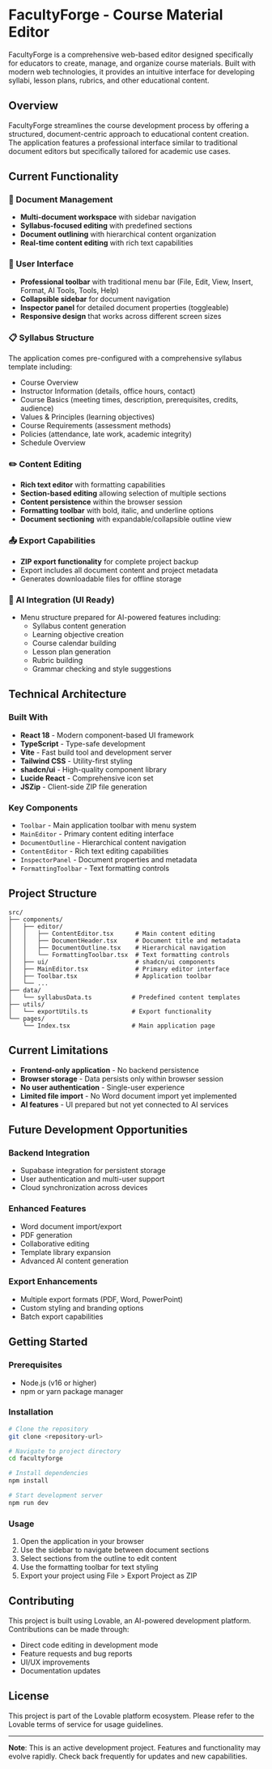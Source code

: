 
# FacultyForge - Course Material Editor

FacultyForge is a comprehensive web-based editor designed specifically for educators to create, manage, and organize course materials. Built with modern web technologies, it provides an intuitive interface for developing syllabi, lesson plans, rubrics, and other educational content.

## Overview

FacultyForge streamlines the course development process by offering a structured, document-centric approach to educational content creation. The application features a professional interface similar to traditional document editors but specifically tailored for academic use cases.

## Current Functionality

### 📝 Document Management
- **Multi-document workspace** with sidebar navigation
- **Syllabus-focused editing** with predefined sections
- **Document outlining** with hierarchical content organization
- **Real-time content editing** with rich text capabilities

### 🎨 User Interface
- **Professional toolbar** with traditional menu bar (File, Edit, View, Insert, Format, AI Tools, Tools, Help)
- **Collapsible sidebar** for document navigation
- **Inspector panel** for detailed document properties (toggleable)
- **Responsive design** that works across different screen sizes

### 📋 Syllabus Structure
The application comes pre-configured with a comprehensive syllabus template including:
- Course Overview
- Instructor Information (details, office hours, contact)
- Course Basics (meeting times, description, prerequisites, credits, audience)
- Values & Principles (learning objectives)
- Course Requirements (assessment methods)
- Policies (attendance, late work, academic integrity)
- Schedule Overview

### ✏️ Content Editing
- **Rich text editor** with formatting capabilities
- **Section-based editing** allowing selection of multiple sections
- **Content persistence** within the browser session
- **Formatting toolbar** with bold, italic, and underline options
- **Document sectioning** with expandable/collapsible outline view

### 📤 Export Capabilities
- **ZIP export functionality** for complete project backup
- Export includes all document content and project metadata
- Generates downloadable files for offline storage

### 🤖 AI Integration (UI Ready)
- Menu structure prepared for AI-powered features including:
  - Syllabus content generation
  - Learning objective creation
  - Course calendar building
  - Lesson plan generation
  - Rubric building
  - Grammar checking and style suggestions

## Technical Architecture

### Built With
- **React 18** - Modern component-based UI framework
- **TypeScript** - Type-safe development
- **Vite** - Fast build tool and development server
- **Tailwind CSS** - Utility-first styling
- **shadcn/ui** - High-quality component library
- **Lucide React** - Comprehensive icon set
- **JSZip** - Client-side ZIP file generation

### Key Components
- `Toolbar` - Main application toolbar with menu system
- `MainEditor` - Primary content editing interface
- `DocumentOutline` - Hierarchical content navigation
- `ContentEditor` - Rich text editing capabilities
- `InspectorPanel` - Document properties and metadata
- `FormattingToolbar` - Text formatting controls

## Project Structure

```
src/
├── components/
│   ├── editor/
│   │   ├── ContentEditor.tsx      # Main content editing
│   │   ├── DocumentHeader.tsx     # Document title and metadata
│   │   ├── DocumentOutline.tsx    # Hierarchical navigation
│   │   └── FormattingToolbar.tsx  # Text formatting controls
│   ├── ui/                        # shadcn/ui components
│   ├── MainEditor.tsx             # Primary editor interface
│   ├── Toolbar.tsx                # Application toolbar
│   └── ...
├── data/
│   └── syllabusData.ts           # Predefined content templates
├── utils/
│   └── exportUtils.ts            # Export functionality
└── pages/
    └── Index.tsx                 # Main application page
```

## Current Limitations

- **Frontend-only application** - No backend persistence
- **Browser storage** - Data persists only within browser session
- **No user authentication** - Single-user experience
- **Limited file import** - No Word document import yet implemented
- **AI features** - UI prepared but not yet connected to AI services

## Future Development Opportunities

### Backend Integration
- Supabase integration for persistent storage
- User authentication and multi-user support
- Cloud synchronization across devices

### Enhanced Features
- Word document import/export
- PDF generation
- Collaborative editing
- Template library expansion
- Advanced AI content generation

### Export Enhancements
- Multiple export formats (PDF, Word, PowerPoint)
- Custom styling and branding options
- Batch export capabilities

## Getting Started

### Prerequisites
- Node.js (v16 or higher)
- npm or yarn package manager

### Installation
```bash
# Clone the repository
git clone <repository-url>

# Navigate to project directory
cd facultyforge

# Install dependencies
npm install

# Start development server
npm run dev
```

### Usage
1. Open the application in your browser
2. Use the sidebar to navigate between document sections
3. Select sections from the outline to edit content
4. Use the formatting toolbar for text styling
5. Export your project using File > Export Project as ZIP

## Contributing

This project is built using Lovable, an AI-powered development platform. Contributions can be made through:
- Direct code editing in development mode
- Feature requests and bug reports
- UI/UX improvements
- Documentation updates

## License

This project is part of the Lovable platform ecosystem. Please refer to the Lovable terms of service for usage guidelines.

---

**Note**: This is an active development project. Features and functionality may evolve rapidly. Check back frequently for updates and new capabilities.
